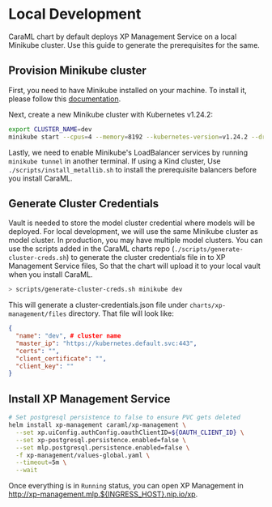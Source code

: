 # Local Development

CaraML chart by default deploys XP Management Service on a local Minikube cluster. Use this guide to generate the prerequisites for the same.

## Provision Minikube cluster

First, you need to have Minikube installed on your machine. To install it, please follow this [documentation](https://minikube.sigs.k8s.io/docs/start/).

Next, create a new Minikube cluster with Kubernetes v1.24.2:

```bash
export CLUSTER_NAME=dev
minikube start --cpus=4 --memory=8192 --kubernetes-version=v1.24.2 --driver=virtualbox
```

Lastly, we need to enable Minikube's LoadBalancer services by running `minikube tunnel` in another terminal.
If using a Kind cluster, Use `./scripts/install_metallib.sh` to install the prerequisite balancers before you install CaraML.

## Generate Cluster Credentials

Vault is needed to store the model cluster credential where models will be deployed. For local development, we will use the same Minikube cluster as model cluster. In production, you may have multiple model clusters. You can use the scripts added in the CaraML charts repo (`./scripts/generate-cluster-creds.sh`) to generate the cluster credentials file in to XP Management Service files, So that the chart will upload it to your local vault when you install CaraML.

```bash
> scripts/generate-cluster-creds.sh minikube dev
```

This will generate a cluster-credentials.json file under `charts/xp-management/files` directory. That file will look like:

```json
{
  "name": "dev", # cluster name
  "master_ip": "https://kubernetes.default.svc:443",
  "certs": "",
  "client_certificate": "",
  "client_key": ""
}
```

## Install XP Management Service

```bash
# Set postgresql persistence to false to ensure PVC gets deleted
helm install xp-management caraml/xp-management \
  --set xp.uiConfig.authConfig.oauthClientID=${OAUTH_CLIENT_ID} \
  --set xp-postgresql.persistence.enabled=false \
  --set mlp.postgresql.persistence.enabled=false \
  -f xp-management/values-global.yaml \
  --timeout=5m \
  --wait
```

Once everything is in `Running` status, you can open XP Management in <http://xp-management.mlp.${INGRESS_HOST}.nip.io/xp>.
